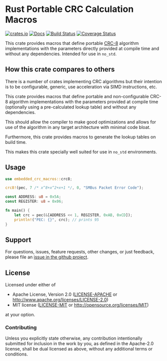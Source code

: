 # Rust Portable CRC Calculation Macros

[![crates.io](https://img.shields.io/crates/v/embedded-crc-macros.svg)](https://crates.io/crates/embedded-crc-macros)
[![Docs](https://docs.rs/embedded-crc-macros/badge.svg)](https://docs.rs/embedded-crc-macros)
[![Build Status](https://github.com/eldruin/embedded-crc-macros-rs/workflows/Build/badge.svg)](https://github.com/eldruin/embedded-crc-macros-rs/actions?query=workflow%3ABuild)
[![Coverage Status](https://coveralls.io/repos/github/eldruin/embedded-crc-macros-rs/badge.svg?branch=master)](https://coveralls.io/github/eldruin/embedded-crc-macros-rs?branch=master)

This crate provides macros that define portable [CRC-8][crc8] algorithm implementations
with the parameters directly provided at compile time and without any dependencies.
Intended for use in `no_std`.

## How this crate compares to others
There is a number of crates implementing CRC algorithms but their intention is to
be configurable, generic, use acceleration via SIMD instructions, etc.

This crate provides macros that define portable and non-configurable CRC-8 algorithm
implementations with the parameters provided at compile time (optionally using
a pre-calculated lookup table) and without any dependencies.

This should allow the compiler to make good optimizations and allows for use of the
algorithm in any target architecture with minimal code bloat.

Furthermore, this crate provides macros to generate the lookup tables on build time.

This makes this crate specially well suited for use in `no_std` environments.

## Usage

```rust
use embedded_crc_macros::crc8;

crc8!(pec, 7 /* x^8+x^2+x+1 */, 0, "SMBus Packet Error Code");

const ADDRESS: u8 = 0x5A;
const REGISTER: u8 = 0x06;

fn main() {
    let crc = pec(&[ADDRESS << 1, REGISTER, 0xAB, 0xCD]);
    println!("PEC: {}", crc); // prints 95
}
```

## Support

For questions, issues, feature requests, other changes, or just feedback, please file an
[issue in the github project](https://github.com/eldruin/embedded-crc-macros-rs/issues).

## License

Licensed under either of

 * Apache License, Version 2.0 ([LICENSE-APACHE](LICENSE-APACHE) or
   http://www.apache.org/licenses/LICENSE-2.0)
 * MIT license ([LICENSE-MIT](LICENSE-MIT) or
   http://opensource.org/licenses/MIT)

at your option.

### Contributing

Unless you explicitly state otherwise, any contribution intentionally submitted
for inclusion in the work by you, as defined in the Apache-2.0 license, shall
be dual licensed as above, without any additional terms or conditions.

[crc8]: https://en.wikipedia.org/wiki/CRC-8
